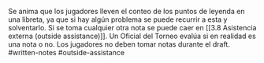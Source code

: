Se anima que los jugadores lleven el conteo de los puntos de leyenda en una libreta, ya que si hay algún problema se puede recurrir a esta y solventarlo. Si se toma cualquier otra nota se puede caer en [[3.8 Asistencia externa (outside assistance)]].
Un Oficial del Torneo evalúa si en realidad es una nota o no.
Los jugadores no deben tomar notas durante el draft.
#written-notes #outside-assistance